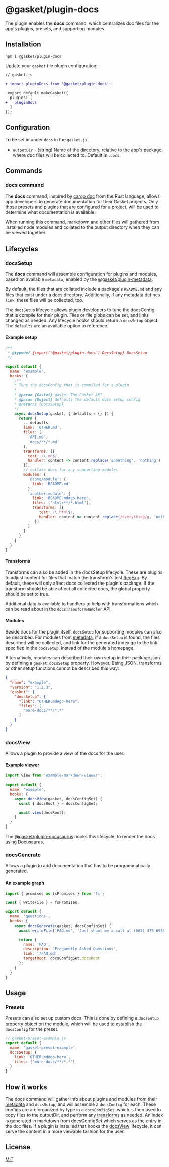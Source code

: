 # @gasket/plugin-docs

The plugin enables the **docs** command, which centralizes doc files for the
app's plugins, presets, and supporting modules.

## Installation

```
npm i @gasket/plugin-docs
```

Update your `gasket` file plugin configuration:

```diff
// gasket.js

+ import pluginDocs from '@gasket/plugin-docs';

 export default makeGasket({
  plugins: [
+   pluginDocs
  ]
});
```

## Configuration

To be set in under `docs` in the `gasket.js`.

- `outputDir` - (string) Name of the directory, relative to the app's package,
  where doc files will be collected to. Default is `.docs`.

## Commands

### docs command

The **docs** command, inspired by [cargo doc][rustdoc] from the Rust language,
allows app developers to generate documentation for their Gasket projects. Only
those presets and plugins that are configured for a project, will be used to
determine what documentation is available.

When running this command, markdown and other files will gathered from installed
node modules and collated to the output directory when they can be viewed
together.

## Lifecycles

### docsSetup

The **docs** command will assemble configuration for plugins and modules, based
on available `metadata`, enabled by the [@gasket/plugin-metadata].

By default, the files that are collated include a package's `README.md` and any
files that exist under a docs directory. Additionally, if any metadata defines
`link`, these files will be collected, too.

The `docsSetup` lifecycle allows plugin developers to tune the docsConfig that
is compile for their plugin. Files or file globs can be set, and links changed
as needed. Any lifecycle hooks should return a `docsSetup` object.
The `defaults` are an available option to reference.

#### Example setup

```js
/**
 * @typedef {import('@gasket/plugin-docs').DocsSetup} DocsSetup
 */

export default {
  name: 'example',
  hooks: {
    /**
    * Tune the docsConfig that is compiled for a plugin
    *
    * @param {Gasket} gasket The Gasket API
    * @param {Object} defaults The default docs setup config
    * @returns {DocsSetup}
    */
    async docsSetup(gasket, { defaults = {} }) {
      return {
        ...defaults,
        link: 'OTHER.md',
        files: [
          'API.md',
          'docs/**/*.md'
        ],
        transforms: [{
          test: /\.md$/,
          handler: content => content.replace('something', 'nothing')
        }],
        // collate docs for any supporting modules
        modules: {
          '@some/module': {
            link: 'README.md'
          },
          'another-module': {
            link: 'README.md#go-here',
            files: ['html/**/*.html'],
            transforms: [{
               test: /\.html$/,
               handler: content => content.replace(/everything/g, 'nothing')
             }]
          }
        }
      }
    }
  }
}
```

#### Transforms

Transforms can also be added in the docsSetup lifecycle. These are plugins to
adjust content for files that match the transform's test [RegExp]. By default,
these will only affect docs collected the plugin's package. If the transform
should be able affect all collected docs, the global property should be set to
true.

Additional data is available to handlers to help with transformations which can
be read about in the `docsTransformHandler` API.

#### Modules

Beside docs for the plugin itself, `docsSetup` for supporting modules can also
be described. For modules from [metadata], if a `docsSetup` is found, the files
described will be collected, and link for the generated index go to the link
specified in the `docsSetup`, instead of the module's homepage.

Alternatively, modules can described their own setup in their package.json by
defining a `gasket.docsSetup` property. However, Being JSON, transforms or other
setup functions cannot be described this way:

```json
{
  "name": "example",
  "version": "1.2.3",
  "gasket": {
    "docsSetup": {
      "link": "OTHER.md#go-here",
      "files": [
        "more-docs/**/*.*"
      ]
    }
  }
}
```

### docsView

Allows a plugin to provide a view of the docs for the user.

#### Example viewer

```js
import view from 'example-markdown-viewer';

export default {
  name: 'example',
  hooks: {
    async docsView(gasket, docsConfigSet) {
      const { docsRoot } = docsConfigSet;

      await view(docsRoot);
    }
  }
}
```

The [@gasket/plugin-docusaurus] hooks this lifecycle, to render the docs using
Docusaurus.

### docsGenerate

Allows a plugin to add documentation that has to be programmatically generated.

#### An example graph

```js
import { promises as fsPromises } from 'fs';

const { writeFile } = fsPromises;

export default {
  name: 'questions',
  hooks: {
    async docsGenerate(gasket, docsConfigSet) {
      await writeFile('FAQ.md', 'Just shoot me a call at (605) 475-6968');

      return {
        name: 'FAQ',
        description: 'Frequently Asked Questions',
        link: '/FAQ.md',
        targetRoot: docsConfigSet.docsRoot
      };
    }
  }
}
```

## Usage

### Presets

Presets can also set up custom docs. This is done by defining a `docsSetup`
property object on the module, which will be used to establish the `docsConfig`
for the preset.

```js
// gasket-preset-example.js
export default {
  name: 'gasket-preset-example',
  docsSetup: {
    link: 'OTHER.md#go-here',
    files: ['more-docs/**/*.*'],
  }
}
```

## How it works

The docs command will gather info about plugins and modules from their
[metadata] and `docsSetup`, and will assemble a `docsConfig` for each. These
configs are are organized by type in a `docsConfigSet`, which is then used to
copy files to the outputDir, and perform any [transforms] as needed. An index is
generated in markdown from docsConfigSet which serves as the entry in the doc
files. If a plugin is installed that hooks the [docsView] lifecycle, it can
serve the content in a more viewable fashion for the user.

## License

[MIT](./LICENSE.md)

<!-- LINKS -->

[transforms]: #transforms
[docsView]: #docsview
[@gasket/plugin-metadata]: /packages/gasket-plugin-metadata/README.md
[@gasket/plugin-docusaurus]: /packages/gasket-plugin-docusaurus/README.md
[metadata]: /packages/gasket-plugin-metadata/README.md
[rustdoc]:https://doc.rust-lang.org/rustdoc/
[RegExp]: https://developer.mozilla.org/en-US/docs/Web/JavaScript/Guide/Regular_Expressions
